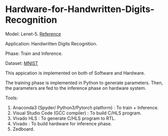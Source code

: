 # Hardware-for-Handwritten-Digits-Recognition

Model:       Lenet-5.
[Reference](http://yann.lecun.com/exdb/publis/pdf/lecun-98.pdf)

Application: Handwritten Digits Recognition.

Phase:       Train and Inference.

Dataset:     [MNIST](http://yann.lecun.com/exdb/mnist/)

This appication is implemented on both of Software and Hardware.

The training phase is implemented in Python to generate parameters.
Then, the parameters are fed to the inference phase on hardware system.

Tools:
1. Anaconda3 (Spyder/ Python3/Pytorch platform)        : To train + Inference.
2. Visual Studio Code (GCC compiler)  : To build C/HLS program.
3. Vivado HLS                         : To generate C/HLS program to RTL.
4. Vivado                             : To build hardware for inference phase.
5. Zedboard.

